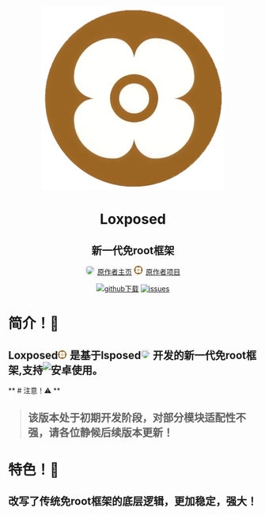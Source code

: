 <div align="center">

<img src="1750004665231.png">

# Loxposed
## 新一代免root框架

<img src="https://avatars.githubusercontent.com/u/193598498?v=4" style="height: 18px; width: 18px; border-radius: 75%; margin-right: 6px; object-fit: cover;">[原作者主页](https://github.com/dotcog)
<img src="https://github.com/QcxFlora/Loxposed/blob/main/1750004665231.png" style="height: 18px; width: 18px; border-radius: 75%; margin-right: 6px; object-fit: cover;">[原作者项目](https://github.com/dotcog/Loxposed)

[![github下载](https://img.shields.io/badge/github-下载-informational?logo=github)](https://github.com/dotcog/Loxposed/releases) [ ![issues](https://img.shields.io/badge/提Issues-informational?logo=issues)](https://github.com/dotcog/Loxposed/issues)

</div>

# 简介！🔧
## Loxposed<img src="https://github.com/QcxFlora/Loxposed/blob/main/1750004665231.png" style="height: 18px; width: 18px; border-radius: 75%; margin-right: 6px; object-fit: cover;">是基于lsposed<img src="https://avatars.githubusercontent.com/u/75879071?s=200&v=4" style="height: 18px; width: 18px; border-radius: 75%; margin-right: 6px; object-fit: cover;">开发的新一代免root框架,支持![安卓](https://img.shields.io/badge/-安卓15-informational?logo=Android)使用。

** # 注意！⚠️ **
>## 该版本处于初期开发阶段，对部分模块适配性不强，请各位静候后续版本更新！


# 特色！🚀
## 改写了传统免root框架的底层逻辑，更加稳定，强大！
